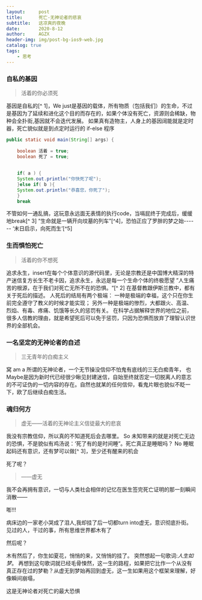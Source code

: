 ```yaml
---
layout:     post
title:      死亡-无神论者的悲哀
subtitle:   这凉爽的夜晚
date:       2020-8-12
author:     AGZX
header-img: img/post-bg-ios9-web.jpg
catalog: true
tags:
    - 思考
---
```


### 自私的基因

> 活着的你必须死

基因是自私的[^ 1]，We just是基因的载体，所有物质（包括我们）的生命，不过是基因为了延续和进化这个目的而存在的，如果个体没有死亡，资源则会稀缺，物种会全扑街,基因就不会迭代发展。
如果真有造物主，人身上的基因阔能就是定时器，死亡貌似就是到点定时运行的 if-else 程序

```java
public static void main(String[] args) {
 
    boolean 活着 = true;
    boolean 死了 = true;
 
	
    if( a ) {
	System.out.println("你快死了呢");
    }else if( b ){
	System.out.println("恭喜您，你死了");
    }
    break
```

不管如何一通乱搞，这玩意永远面无表情的执行code，当嗝屁终于完成后，缓缓地break[^ 3]
“生命就是一辆开向坟墓的列车”[^4]，恐怕正应了罗胖的梦之始------
‘末日启示，向死而生’[^5]

### 生而惧怕死亡

> 活着的你不想死

追求永生，insert在每个个体意识的源代码里，无论是宗教还是中国博大精深的特产迷信复方长生不老卡因，追求永生，永远是每一个生命个体的终极愿望
”人生痛苦的根源，在于我们对死亡无所不在的恐惧。“[^ 2]
在基督教跟伊斯兰教中，都有关于死后的描述。
人死后的结局有两个极端：
一种是极端的幸福，这个只在你生前完全遵守了教义的时候才能实现；
另外一种是极端的惨烈，大都跟火、高温、烈焰、有毒、疼痛、饥饿等长久的惩罚有关。
在科学占据解释世界的地位之前，很多人信教的理由，就是希望死后可以免于惩罚，只因为恐惧而放弃了理智认识世界的全部机会。

### 一名坚定的无神论者的自述

> 三无青年的白痴主义

窝 am a 所谓的无神论者，一个无节操没信仰不怕鬼有底线的三无白痴青年，
也Maybe是因为新时代已经很少瞅见封建迷信，自始至终就否定一切脱离人的意志的不可证伪的一切内容的存在。自然也就某的任何信仰，看鬼片眼也貌似不眨一下，欧了后继续白痴生活。

### 魂归何方

> 虚无——活着的无神论主义信徒最大的悲哀

我没有宗教信仰，所以真的不知道死后会去哪里。
So 未知带来的就是对死亡无边的恐惧，不是貌似有鸡汤说：‘死了有的是时间睡”。死亡真正是睡眠吗？
No
睡眠起码还有意识，还有梦可以做[^ 3]，至少还有醒来的机会

死了呢？

> ——虚无

我不会再拥有意识，一切与人类社会相伴的记忆在医生签完死亡证明的那一刻瞬间消散——

嘭!!!

病床边的一家老小哭成了泪人,我却挂了后一切都turn into虚无，意识彻底扑街。见过的人，干过的事，所有思维世界都木有了

然后呢？

木有然后了，你生如夏花，悄悄的来，又悄悄的挂了。
突然想起一句歌词:*人生如梦*。
再想到这句歌词就已经毛骨悚然，这一生的路程，如果把它比作一个从没有真正存在过的梦勒？从虚无到梦始再回到虚无，这一生如果用这个框架来理解，好像瞬间崩塌，

这是无神论者对死亡的最大恐惧

